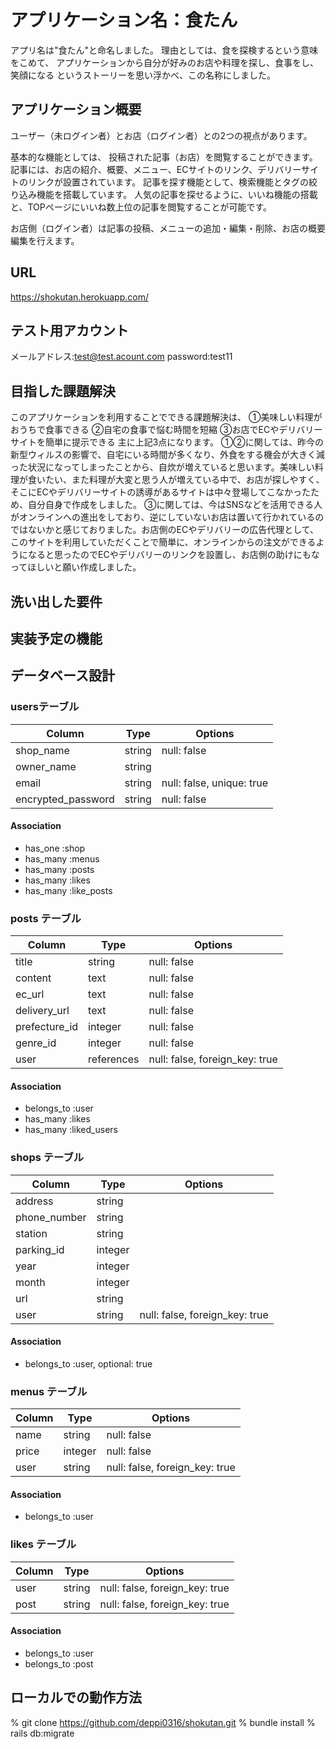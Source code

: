 # アプリケーション名：食たん

アプリ名は"食たん"と命名しました。
理由としては、食を探検するという意味をこめて、
アプリケーションから自分が好みのお店や料理を探し、食事をし、笑顔になる
というストーリーを思い浮かべ、この名称にしました。

## アプリケーション概要

ユーザー（未ログイン者）とお店（ログイン者）との2つの視点があります。

基本的な機能としては、
投稿された記事（お店）を閲覧することができます。
記事には、お店の紹介、概要、メニュー、ECサイトのリンク、デリバリーサイトのリンクが設置されています。
記事を探す機能として、検索機能とタグの絞り込み機能を搭載しています。
人気の記事を探せるように、いいね機能の搭載と、TOPページにいいね数上位の記事を閲覧することが可能です。

お店側（ログイン者）は記事の投稿、メニューの追加・編集・削除、お店の概要編集を行えます。

## URL

https://shokutan.herokuapp.com/

## テスト用アカウント

メールアドレス:test@test.acount.com
password:test11

## 目指した課題解決
このアプリケーションを利用することでできる課題解決は、
①美味しい料理がおうちで食事できる
②自宅の食事で悩む時間を短縮
③お店でECやデリバリーサイトを簡単に提示できる
主に上記3点になります。
①②に関しては、昨今の新型ウィルスの影響で、自宅にいる時間が多くなり、外食をする機会が大きく減った状況になってしまったことから、自炊が増えていると思います。美味しい料理が食いたい、また料理が大変と思う人が増えている中で、お店が探しやすく、そこにECやデリバリーサイトの誘導があるサイトは中々登場してこなかったため、自分自身で作成をしました。
③に関しては、今はSNSなどを活用できる人がオンラインへの進出をしており、逆にしていないお店は置いて行かれているのではないかと感じておりました。お店側のECやデリバリーの広告代理として、このサイトを利用していただくことで簡単に、オンラインからの注文ができるようになると思ったのでECやデリバリーのリンクを設置し、お店側の助けにもなってほしいと願い作成しました。

## 洗い出した要件

## 実装予定の機能



## データベース設計

### usersテーブル

| Column             | Type       | Options                    |
| ------------------ | ---------- | -------------------------- |
| shop_name          | string     | null: false                |
| owner_name         | string     |                            |
| email              | string     | null: false, unique: true  |
| encrypted_password | string     | null: false                |

#### Association

- has_one :shop
- has_many :menus
- has_many :posts
- has_many :likes
- has_many :like_posts

### posts テーブル

| Column        | Type       | Options                        |
| ------------- | ---------- | ------------------------------ |
| title         | string     | null: false                    |
| content       | text       | null: false                    |
| ec_url        | text       | null: false                    |
| delivery_url  | text       | null: false                    |
| prefecture_id | integer    | null: false                    |
| genre_id      | integer    | null: false                    |
| user          | references | null: false, foreign_key: true |


#### Association

- belongs_to :user
- has_many :likes
- has_many :liked_users

### shops テーブル

| Column       | Type       | Options                        |
| ------------ | ---------- | ------------------------------ |
| address      | string     |                                |
| phone_number | string     |                                |
| station      | string     |                                |
| parking_id   | integer    |                                |
| year         | integer    |                                |
| month        | integer    |                                |
| url          | string     |                                |
| user         | string     | null: false, foreign_key: true |


#### Association

- belongs_to :user, optional: true


### menus テーブル

| Column | Type       | Options                        |
| ------ | ---------- | ------------------------------ |
| name   | string     | null: false                    |
| price  | integer    | null: false                    |
| user   | string     | null: false, foreign_key: true |


#### Association

- belongs_to :user


### likes テーブル

| Column       | Type       | Options                        |
| -------------| ---------- | ------------------------------ |
| user         | string     | null: false, foreign_key: true |
| post         | string     | null: false, foreign_key: true |


#### Association

- belongs_to :user
- belongs_to :post


## ローカルでの動作方法
% git clone https://github.com/deppi0316/shokutan.git
% bundle install
% rails db:migrate